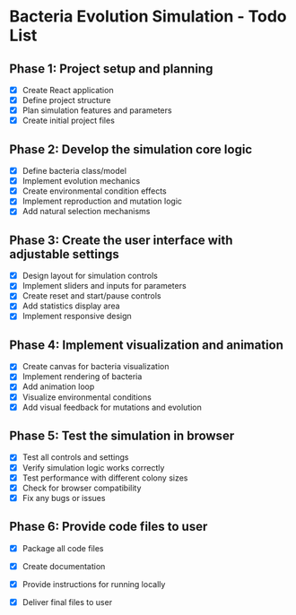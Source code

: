 # Bacteria Evolution Simulation - Todo List

## Phase 1: Project setup and planning
- [x] Create React application
- [x] Define project structure
- [x] Plan simulation features and parameters
- [x] Create initial project files

## Phase 2: Develop the simulation core logic
- [x] Define bacteria class/model
- [x] Implement evolution mechanics
- [x] Create environmental condition effects
- [x] Implement reproduction and mutation logic
- [x] Add natural selection mechanisms

## Phase 3: Create the user interface with adjustable settings
- [x] Design layout for simulation controls
- [x] Implement sliders and inputs for parameters
- [x] Create reset and start/pause controls
- [x] Add statistics display area
- [x] Implement responsive design

## Phase 4: Implement visualization and animation
- [x] Create canvas for bacteria visualization
- [x] Implement rendering of bacteria
- [x] Add animation loop
- [x] Visualize environmental conditions
- [x] Add visual feedback for mutations and evolution

## Phase 5: Test the simulation in browser
- [x] Test all controls and settings
- [x] Verify simulation logic works correctly
- [x] Test performance with different colony sizes
- [x] Check for browser compatibility
- [x] Fix any bugs or issues

## Phase 6: Provide code files to user
- [x] Package all code files
- [x] Create documentation
- [x] Provide instructions for running locally
- [x] Deliver final files to user

